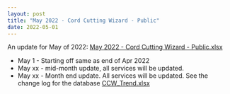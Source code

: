 ```yaml
---
layout: post
title: "May 2022 - Cord Cutting Wizard - Public"
date: 2022-05-01
---
```

<p>An update for May of 2022: <a href="/May 2022 - Cord Cutting Wizard - Public.xlsx">May 2022 - Cord Cutting Wizard - Public.xlsx</a>
  <p>
    <ul>
      <li>May 1 - Starting off same as end of Apr 2022
      <li>May xx - mid-month update, all services will be updated. 
      <li>May xx - Month end update. All services will be updated. See the change log for the database <a href="/CCW_Trend.xlsx">CCW_Trend.xlsx</a>
    </ul>
